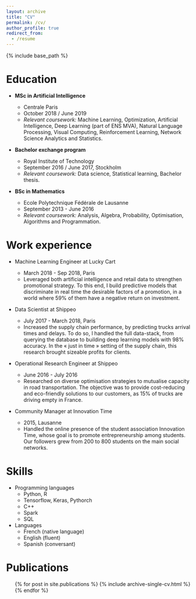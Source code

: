 ```yaml
---
layout: archive
title: "CV"
permalink: /cv/
author_profile: true
redirect_from:
  - /resume
---
```


{% include base_path %}

Education
======
* <b>MSc in Artificial Intelligence</b>
  * Centrale Paris
  * October 2018 / June 2019
  * <i>Relevant coursework:</i> Machine Learning, Optimization, Artificial Intelligence, Deep Learning (part of ENS MVA), Natural Language Processing, Visual Computing, Reinforcement Learning, Network Science Analytics and Statistics.

* <b>Bachelor exchange program</b>
  * Royal Institute of Technology
  * September 2016 / June 2017, Stockholm
  * <i>Relevant coursework:</i> Data science, Statistical learning, Bachelor thesis.

* <b>BSc in Mathematics</b>
  * Ecole Polytechnique Fédérale de Lausanne
  * September 2013 - June 2016
  * <i>Relevant coursework:</i> Analysis, Algebra, Probability, Optimisation, Algorithms and Programmation.

Work experience
======
* Machine Learning Engineer at Lucky Cart
  * March 2018 - Sep 2018, Paris
  * Leveraged both artificial intelligence and retail data to strengthen promotional strategy. To this end, I build predictive models that discriminate in real time the desirable factors of a promotion, in a world where 59% of them have a negative return on investment.

* Data Scientist at Shippeo
  * July 2017 - March 2018, Paris
  * Increased the supply chain performance, by predicting trucks arrival times and delays. To do so, I handled the full data-stack, from querying the database to building deep learning models with 98% accuracy. In the « just in time » setting of the supply chain, this research brought sizeable profits for clients.

* Operational Research Engineer at Shippeo
  * June 2016 - July 2016
  * Researched on diverse optimisation strategies to mutualise capacity in road transportation. The objective was to provide cost-reducing and eco-friendly solutions to our customers, as 15% of trucks are driving empty in France.

* Community Manager at Innovation Time
  * 2015, Lausanne
  * Handled the online presence of the student association Innovation Time, whose goal is to promote entrepreneurship among students. Our followers grew from 200 to 800 students on the main social networks.

Skills
======
* Programming languages
  * Python, R
  * Tensorflow, Keras, Pythorch
  * C++
  * Spark
  * SQL
* Languages
  * French (native language)
  * English (fluent)
  * Spanish (conversant)

Publications
======
  <ul>{% for post in site.publications %}
    {% include archive-single-cv.html %}
  {% endfor %}</ul>

